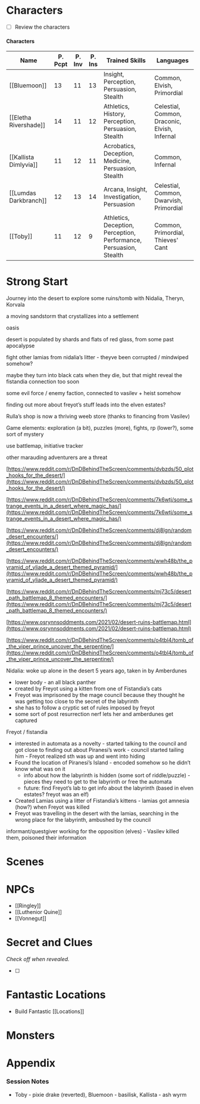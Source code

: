 # Characters

- [ ] Review the characters

#### Characters

|Name|P. Pcpt|P. Inv|P. Ins|Trained Skills|Languages|
|---|---|---|---|---|---|
|[[Bluemoon]]|13|11|13|Insight, Perception, Persuasion, Stealth|Common, Elvish, Primordial|
|[[Eletha Rivershade]]|14|11|12|Athletics, History, Perception, Persuasion, Stealth|Celestial, Common, Draconic, Elvish, Infernal|
|[[Kallista Dimlyvia]]|11|12|11|Acrobatics, Deception, Medicine, Persuasion, Stealth|Common, Infernal|
|[[Lumdas Darkbranch]]|12|13|14|Arcana, Insight, Investigation, Persuasion|Celestial, Common, Dwarvish, Primordial|
|[[Toby]]|11|12|9|Athletics, Deception, Perception, Performance, Persuasion, Stealth|Common, Primordial, Thieves' Cant|

  
  

# Strong Start

Journey into the desert to explore some ruins/tomb with Nidalia, Theryn, Korvala

a moving sandstorm that crystallizes into a settlement

oasis

desert is populated by shards and flats of red glass, from some past apocalypse

fight other lamias from nidalia’s litter - theyve been corrupted / mindwiped somehow?

maybe they turn into black cats when they die, but that might reveal the fistandia connection too soon

some evil force / enemy faction, connected to vasilev + heist somehow

finding out more about freyot’s stuff leads into the elven estates?

Rulla’s shop is now a thriving weeb store (thanks to financing from Vasilev)

Game elements: exploration (a bit), puzzles (more), fights, rp (lower?), some sort of mystery

use battlemap, initiative tracker

other marauding adventurers are a threat

[https://www.reddit.com/r/DnDBehindTheScreen/comments/dvbzds/50_plot_hooks_for_the_desert/](https://www.reddit.com/r/DnDBehindTheScreen/comments/dvbzds/50_plot_hooks_for_the_desert/)

[https://www.reddit.com/r/DnDBehindTheScreen/comments/7k6wtj/some_strange_events_in_a_desert_where_magic_has/](https://www.reddit.com/r/DnDBehindTheScreen/comments/7k6wtj/some_strange_events_in_a_desert_where_magic_has/)

[https://www.reddit.com/r/DnDBehindTheScreen/comments/dj8lgn/random_desert_encounters/](https://www.reddit.com/r/DnDBehindTheScreen/comments/dj8lgn/random_desert_encounters/)

[https://www.reddit.com/r/DnDBehindTheScreen/comments/wwh48b/the_pyramid_of_yliade_a_desert_themed_pyramid/](https://www.reddit.com/r/DnDBehindTheScreen/comments/wwh48b/the_pyramid_of_yliade_a_desert_themed_pyramid/)

[https://www.reddit.com/r/DnDBehindTheScreen/comments/mj73c5/desert_path_battlemap_8_themed_encounters/](https://www.reddit.com/r/DnDBehindTheScreen/comments/mj73c5/desert_path_battlemap_8_themed_encounters/)

[https://www.osrynnsoddments.com/2021/02/desert-ruins-battlemap.html](https://www.osrynnsoddments.com/2021/02/desert-ruins-battlemap.html)

[https://www.reddit.com/r/DnDBehindTheScreen/comments/o4tbl4/tomb_of_the_viper_prince_uncover_the_serpentine/](https://www.reddit.com/r/DnDBehindTheScreen/comments/o4tbl4/tomb_of_the_viper_prince_uncover_the_serpentine/)

  

Nidalia: woke up alone in the desert 5 years ago, taken in by Amberdunes
- lower body - an all black panther
- created by Freyot using a kitten from one of Fistandia’s cats
- Freyot was imprisoned by the mage council because they thought he was getting too close to the secret of the labyrinth
- she has to follow a cryptic set of rules imposed by freyot
- some sort of post resurrection nerf lets her and amberdunes get captured

Freyot / fistandia
- interested in automata as a novelty - started talking to the council and got close to finding out about Piranesi’s work - council started tailing him - Freyot realized sth was up and went into hiding
- Found the location of Piranesi’s Island - encoded somehow so he didn’t know what was on it
    - info about how the labyrinth is hidden (some sort of riddle/puzzle) - pieces they need to get to the labyrinth or free the automata
    - future: find Freyot’s lab to get info about the labyrinth (based in elven estates? freyot was an elf)
- Created Lamias using a litter of Fistandia’s kittens - lamias got amnesia (how?) when Freyot was killed
- Freyot was travelling in the desert with the lamias, searching in the wrong place for the labyrinth, ambushed by the council

  

informant/questgiver working for the opposition (elves) - Vasilev killed them, poisoned their information

# Scenes

# NPCs


- [[Ringley]]
- [[Luthenior Quine]]
- [[Vonnegut]]

# Secret and Clues

_Check off when revealed._

- [ ]

# Fantastic Locations

- Build Fantastic [[Locations]]

# Monsters

# Appendix

### Session Notes

- Toby - pixie drake (reverted), Bluemoon - basilisk, Kallista - ash wyrm